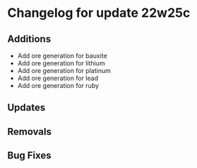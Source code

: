 # Changelog for update 22w25c

## Additions

- Add ore generation for bauxite
- Add ore generation for lithium
- Add ore generation for platinum
- Add ore generation for lead
- Add ore generation for ruby

## Updates

## Removals

## Bug Fixes

